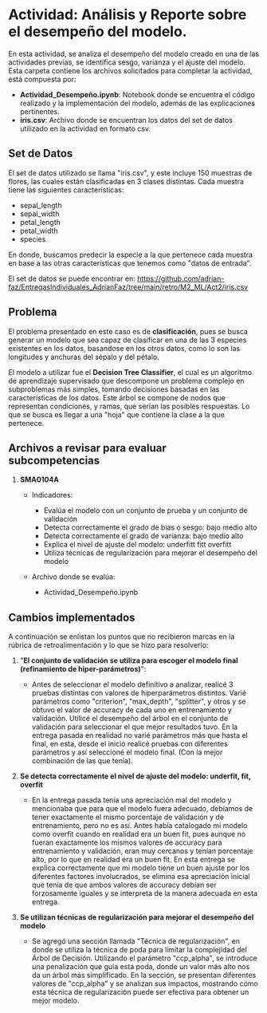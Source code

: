 # Actividad: Análisis y Reporte sobre el desempeño del modelo.

En esta actividad, se analiza el desempeño del modelo creado en una de las actividades previas, se identifica sesgo, varianza y el ajuste del modelo.
Esta carpeta contiene los archivos solicitados para completar la actividad, está compuesta por:
* **Actividad_Desempeño.ipynb**: Notebook donde se encuentra el código realizado y la implementación del modelo, además de las explicaciones pertinentes.
* **iris.csv**: Archivo donde se encuentran los datos del set de datos utilizado en la actividad en formato csv.

## Set de Datos 

El set de datos utilizado se llama "iris.csv", y este incluye 150 muestras de flores, las cuales están clasificadas en 3 clases distintas. Cada muestra tiene las siguientes características:

* sepal_length
* sepal_width
* petal_length
* petal_width
* species

En donde, buscamos predecir la especie a la que pertenece cada muestra en base a las otras características que tenemos como "datos de entrada".

El set de datos se puede encontrar en: https://github.com/adrian-faz/EntregasIndividuales_AdrianFaz/tree/main/retro/M2_ML/Act2/iris.csv

## Problema

El problema presentado en este caso es de **clasificación**, pues se busca generar un modelo que sea capaz de clasificar en una de las 3 especies existentes en los datos, basandose en los otros datos, como lo son las longitudes y anchuras del sépalo y del pétalo. 

El modelo a utilizar fue el **Decision Tree Classifier**, el cual es un algoritmo de aprendizaje supervisado que descompone un problema complejo en subproblemas más simples, tomando decisiones basadas en las características de los datos. Este árbol se compone de nodos que representan condiciones, y ramas, que serían las posibles respuestas. Lo que se busca  es llegar a una "hoja" que contiene la clase a la que pertenece.

## Archivos a revisar para evaluar subcompetencias

1. **SMA0104A**
   * Indicadores:
      * Evalúa el modelo con un conjunto de prueba y un conjunto de validación
      * Detecta correctamente el grado de bias o sesgo: bajo medio alto
      * Detecta correctamente el grado de varianza: bajo medio alto
      * Explica el nivel de ajuste del modelo: underfitt fitt overfitt
      * Utiliza técnicas de regularización para mejorar el desempeño del modelo
       
   * Archivo donde se evalúa:
      * Actividad_Desempeño.ipynb


## Cambios implementados

A continuación se enlistan los puntos que no recibieron marcas en la rúbrica de retroalimentación y lo que se hizo para resolverlo:

1. "**El conjunto de validación se utiliza para escoger el modelo final (refinamiento de hiper-parámetros)**":
    * Antes de seleccionar el modelo definitivo a analizar, realicé 3 pruebas distintas con valores de hiperparámetros distintos. Varié parámetros como "criterion", "max_depth", "splitter", y otros y se obtuvo el valor de accuracy de cada uno en entrenamiento y validación. Utilicé el desempeño del árbol en el conjunto de validación para seleccionar el que mejor resultados tuvo. En la entrega pasada en realidad no varié parámetros más que hasta el final, en esta, desde el inicio realicé pruebas con diferentes parámetros y así seleccioné el modelo final. (Con la mejor combinación de las que tenía).
    
2. **Se detecta correctamente el nivel de ajuste del modelo: underfit, fit, overfit**
    * En la entrega pasada tenía una apreciación mal del modelo y mencionaba que para que el modelo fuera adecuado, debíamos de tener exactamente el mismo porcentaje de validación y de entrenamiento, pero no es así. Antes había catalogado mi modelo como overfit cuando en realidad era un buen fit, pues aunque no fueran exactamente los mismos valores de accuracy para entrenamiento y validación, eran muy cercanos y tenían porcentaje alto, por lo que en realidad era un buen fit. En esta entrega se explica correctamente que mi modelo tiene un buen ajuste por los diferentes factores involucrados, se elimina esa apreciación inicial que tenía de que ambos valores de accuracy debían ser forzosamente iguales y se interpreta de la manera adecuada en esta entrega.
      
3. **Se utilizan técnicas de regularización para mejorar el desempeño del modelo**
    * Se agregó una sección llamada "Técnica de regularización", en donde se utiliza la técnica de poda para limitar la complejidad del Árbol de Decisión. Utilizando el parámetro "ccp_alpha", se introduce una penalización que guía esta poda, donde un valor más alto nos da un árbol más simplificado. En la sección, se presentan diferentes valores de "ccp_alpha" y se analizan sus impactos, mostrando cómo esta técnica de regularización puede ser efectiva para obtener un mejor modelo.
